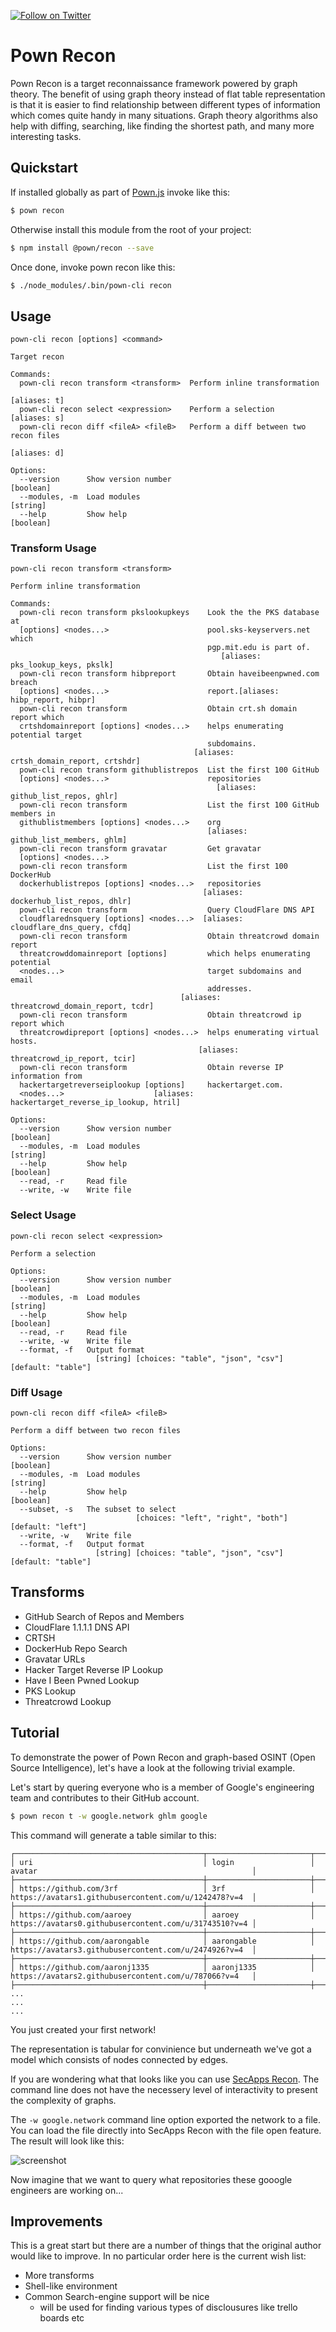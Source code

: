 [![Follow on Twitter](https://img.shields.io/twitter/follow/pownjs.svg?logo=twitter)](https://twitter.com/pownjs)

# Pown Recon

Pown Recon is a target reconnaissance framework powered by graph theory. The benefit of using graph theory instead of flat table representation is that it is easier to find relationship between different types of information which comes quite handy in many situations. Graph theory algorithms also help with diffing, searching, like finding the shortest path, and many more interesting tasks.

## Quickstart

If installed globally as part of [Pown.js](https://github.com/pownjs/pown) invoke like this:

```sh
$ pown recon
```

Otherwise install this module from the root of your project:

```sh
$ npm install @pown/recon --save
```

Once done, invoke pown recon like this:

```sh
$ ./node_modules/.bin/pown-cli recon
```

## Usage

```
pown-cli recon [options] <command>

Target recon

Commands:
  pown-cli recon transform <transform>  Perform inline transformation
                                                                    [aliases: t]
  pown-cli recon select <expression>    Perform a selection         [aliases: s]
  pown-cli recon diff <fileA> <fileB>   Perform a diff between two recon files
                                                                    [aliases: d]

Options:
  --version      Show version number                                   [boolean]
  --modules, -m  Load modules                                           [string]
  --help         Show help                                             [boolean]
```

### Transform Usage

```
pown-cli recon transform <transform>

Perform inline transformation

Commands:
  pown-cli recon transform pkslookupkeys    Look the the PKS database at
  [options] <nodes...>                      pool.sks-keyservers.net which
                                            pgp.mit.edu is part of.
                                               [aliases: pks_lookup_keys, pkslk]
  pown-cli recon transform hibpreport       Obtain haveibeenpwned.com breach
  [options] <nodes...>                      report.[aliases: hibp_report, hibpr]
  pown-cli recon transform                  Obtain crt.sh domain report which
  crtshdomainreport [options] <nodes...>    helps enumerating potential target
                                            subdomains.
                                         [aliases: crtsh_domain_report, crtshdr]
  pown-cli recon transform githublistrepos  List the first 100 GitHub
  [options] <nodes...>                      repositories
                                              [aliases: github_list_repos, ghlr]
  pown-cli recon transform                  List the first 100 GitHub members in
  githublistmembers [options] <nodes...>    org
                                            [aliases: github_list_members, ghlm]
  pown-cli recon transform gravatar         Get gravatar
  [options] <nodes...>
  pown-cli recon transform                  List the first 100 DockerHub
  dockerhublistrepos [options] <nodes...>   repositories
                                           [aliases: dockerhub_list_repos, dhlr]
  pown-cli recon transform                  Query CloudFlare DNS API
  cloudflarednsquery [options] <nodes...>  [aliases: cloudflare_dns_query, cfdq]
  pown-cli recon transform                  Obtain threatcrowd domain report
  threatcrowddomainreport [options]         which helps enumerating potential
  <nodes...>                                target subdomains and email
                                            addresses.
                                      [aliases: threatcrowd_domain_report, tcdr]
  pown-cli recon transform                  Obtain threatcrowd ip report which
  threatcrowdipreport [options] <nodes...>  helps enumerating virtual hosts.
                                          [aliases: threatcrowd_ip_report, tcir]
  pown-cli recon transform                  Obtain reverse IP information from
  hackertargetreverseiplookup [options]     hackertarget.com.
  <nodes...>                    [aliases: hackertarget_reverse_ip_lookup, htril]

Options:
  --version      Show version number                                   [boolean]
  --modules, -m  Load modules                                           [string]
  --help         Show help                                             [boolean]
  --read, -r     Read file
  --write, -w    Write file
```

### Select Usage

```
pown-cli recon select <expression>

Perform a selection

Options:
  --version      Show version number                                   [boolean]
  --modules, -m  Load modules                                           [string]
  --help         Show help                                             [boolean]
  --read, -r     Read file
  --write, -w    Write file
  --format, -f   Output format
                   [string] [choices: "table", "json", "csv"] [default: "table"]
```

### Diff Usage

```
pown-cli recon diff <fileA> <fileB>

Perform a diff between two recon files

Options:
  --version      Show version number                                   [boolean]
  --modules, -m  Load modules                                           [string]
  --help         Show help                                             [boolean]
  --subset, -s   The subset to select
                            [choices: "left", "right", "both"] [default: "left"]
  --write, -w    Write file
  --format, -f   Output format
                   [string] [choices: "table", "json", "csv"] [default: "table"]
```

## Transforms

* GitHub Search of Repos and Members
* CloudFlare 1.1.1.1 DNS API
* CRTSH
* DockerHub Repo Search
* Gravatar URLs
* Hacker Target Reverse IP Lookup
* Have I Been Pwned Lookup
* PKS Lookup
* Threatcrowd Lookup

## Tutorial

To demonstrate the power of Pown Recon and graph-based OSINT (Open Source Intelligence), let's have a look at the following trivial example.

Let's start by quering everyone who is a member of Google's engineering team and contributes to their GitHub account.

```sh
$ pown recon t -w google.network ghlm google
```

This command will generate a table similar to this:

```
┌──────────────────────────────────────────┬───────────────────────┬───────────────────────────────────────────────────────┐
│ uri                                      │ login                 │ avatar                                                │
├──────────────────────────────────────────┼───────────────────────┼───────────────────────────────────────────────────────┤
│ https://github.com/3rf                   │ 3rf                   │ https://avatars1.githubusercontent.com/u/1242478?v=4  │
├──────────────────────────────────────────┼───────────────────────┼───────────────────────────────────────────────────────┤
│ https://github.com/aaroey                │ aaroey                │ https://avatars0.githubusercontent.com/u/31743510?v=4 │
├──────────────────────────────────────────┼───────────────────────┼───────────────────────────────────────────────────────┤
│ https://github.com/aarongable            │ aarongable            │ https://avatars3.githubusercontent.com/u/2474926?v=4  │
├──────────────────────────────────────────┼───────────────────────┼───────────────────────────────────────────────────────┤
│ https://github.com/aaronj1335            │ aaronj1335            │ https://avatars2.githubusercontent.com/u/787066?v=4   │
├──────────────────────────────────────────┼───────────────────────┼───────────────────────────────────────────────────────┤
...
...
...
```

You just created your first network!

The representation is tabular for convinience but underneath we've got a model which consists of nodes connected by edges. 

If you are wondering what that looks like you can use [SecApps Recon](https://recon.secapps.com). The command line does not have the necessery level of interactivity to present the complexity of graphs.

The `-w google.network` command line option exported the network to a file. You can load the file directly into SecApps Recon with the file open feature. The result will look like this:

![screenshot](https://media.githubusercontent.com/media/pownjs/pown-recon/master/screenshots/01.png)

Now imagine that we want to query what repositories these gooogle engineers are working on...

## Improvements

This is a great start but there are a number of things that the original author would like to improve. In no particular order here is the current wish list:

* More transforms
* Shell-like environment
* Common Search-engine support will be nice
  - will be used for finding various types of disclousures like trello boards etc
